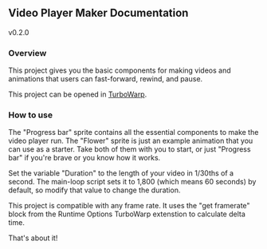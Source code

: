 ## Video Player Maker Documentation

v0.2.0

### Overview

This project gives you the basic components for making videos and animations that users can fast-forward, rewind, and pause.

This project can be opened in [TurboWarp](https://turbowarp.org/).

### How to use

The "Progress bar" sprite contains all the essential components to make the video player run. The "Flower" sprite is just an example animation that you can use as a starter. Take both of them with you to start, or just "Progress bar" if you're brave or you know how it works.

Set the variable "Duration" to the length of your video in 1/30ths of a second. The main-loop script sets it to 1,800 (which means 60 seconds) by default, so modify that value to change the duration.

This project is compatible with any frame rate. It uses the "get framerate" block from the Runtime Options TurboWarp extenstion to calculate delta time.

That's about it!
